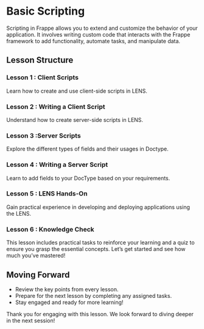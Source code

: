 # Basic Scripting

Scripting in Frappe allows you to extend and customize the behavior of your application. It involves writing custom code that interacts with the Frappe framework to add functionality, automate tasks, and manipulate data.

## Lesson Structure

### Lesson 1 : Client Scripts

Learn how to create and use client-side scripts in LENS.

### Lesson 2 :  Writing a Client Script

Understand how to create server-side scripts in LENS.

### Lesson 3 :Server Scripts

Explore the different types of fields and their usages in Doctype.

### Lesson 4 : Writing a Server Script

Learn to add fields to your DocType based on your requirements.

### Lesson 5 : LENS Hands-On

Gain practical experience in developing and deploying applications using the LENS.

### Lesson 6 : Knowledge Check

This lesson includes practical tasks to reinforce your learning and a quiz to ensure you grasp the essential concepts. Let’s get started and see how much you’ve mastered!

## Moving Forward

-   Review the key points from every lesson.
-   Prepare for the next lesson by completing any assigned tasks.
-   Stay engaged and ready for more learning!

Thank you for engaging with this lesson. We look forward to diving deeper in the next session!
<!--stackedit_data:
eyJoaXN0b3J5IjpbLTExNDI1MTMxNjEsMTQyNzM5MDgyOCwtNT
QwOTQ0MzYyXX0=
-->